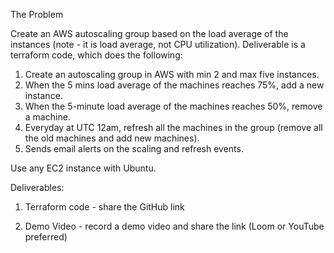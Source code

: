 The Problem

Create an AWS autoscaling group based on the load average of the instances (note - it is load average, not CPU utilization). 
Deliverable is a terraform code, which does the following:

1. Create an autoscaling group in AWS with min 2 and max five instances.
2. When the 5 mins load average of the machines reaches 75%, add a new instance.
3. When the 5-minute load average of the machines reaches 50%, remove a machine.
4. Everyday at UTC 12am, refresh all the machines in the group (remove all the old machines and add new machines).
5. Sends email alerts on the scaling and refresh events.


Use any EC2 instance with Ubuntu.



Deliverables:

1. Terraform code - share the GitHub link

2. Demo Video - record a demo video and share the link (Loom or YouTube preferred)
